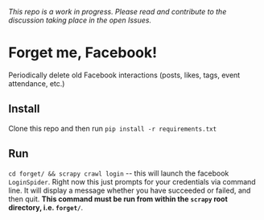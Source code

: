 _This repo is a work in progress. Please read and contribute to the discussion taking place in the open Issues._

# Forget me, Facebook!

Periodically delete old Facebook interactions (posts, likes, tags, event attendance, etc.)

## Install

Clone this repo and then run `pip install -r requirements.txt`

## Run

`cd forget/ && scrapy crawl login` -- this will launch the facebook `LoginSpider`. Right now this just prompts for your credentials via command line. It will display a message whether you have succeeded or failed, and then quit. **This command must be run from within the `scrapy` root directory, i.e. `forget/`**.

